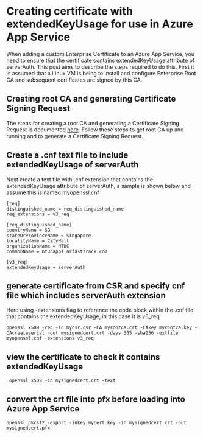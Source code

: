 # Creating certificate with extendedKeyUsage for use in Azure App Service

When adding a custom Enterprise Certificate to an Azure App Service, you need to ensure that the certificate contains extendedKeyUsage attribute of serverAuth. This post aims to describe the steps required to do this. First it is assumed that a Linux VM is being to install and configure Enterprise Root CA and subsequent certificates are signed by this CA.

## Creating root CA and generating Certificate Signing Request

The steps for creating a root CA and generating a Certificate Signing Request is documented [here](https://learn.microsoft.com/en-us/azure/application-gateway/self-signed-certificates). Follow these steps to get root CA up and running and to generate a Certificate Signing Request.


## Create a .cnf text file to include extendedKeyUsage of serverAuth

Next create a text file with .cnf extension that contains the extendedKeyUsage attribute of serverAuth, a sample is shown below and assume this is named myopenssl.cnf

```
[req]
distinguished_name = req_distinguished_name
req_extensions = v3_req

[req_distinguished_name]
countryName = SG
stateOrProvinceName = Singapore
localityName = CityHall
organizationName = NTUC
commonName = ntucapp1.azfasttrack.com

[v3_req]
extendedKeyUsage = serverAuth
```
## generate certificate from CSR and specify cnf file which includes serverAuth extension

Here using -extensions flag to reference the code block within the .cnf file that contains the extendedKeyUsage, in this case it is v3_req
```
openssl x509 -req -in mycsr.csr -CA myrootca.crt -CAkey myrootca.key -CAcreateserial -out mysignedcert.crt -days 365 -sha256 -extfile myopenssl.cnf -extensions v3_req
```

## view the certificate to check it contains extendedKeyUsage
```
 openssl x509 -in mysignedcert.crt -text
```

## convert the crt file into pfx before loading into Azure App Service
```
openssl pkcs12 -export -inkey mycert.key -in mysignedcert.crt -out mysignedcert.pfx
```
